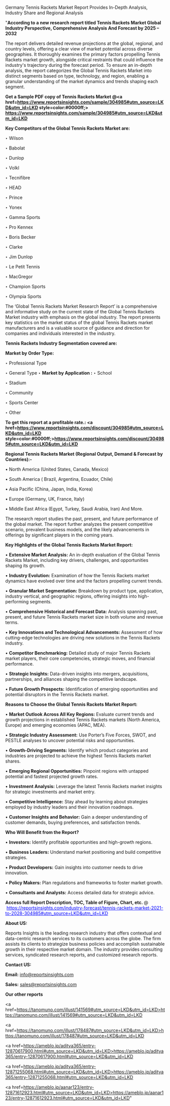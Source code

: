 Germany Tennis Rackets Market Report Provides In-Depth Analysis, Industry Share and Regional Analysis

"<strong>According to a new research report titled Tennis Rackets Market Global Industry Perspective, Comprehensive Analysis And Forecast by 2025 – 2032</strong>

The report delivers detailed revenue projections at the global, regional, and country levels, offering a clear view of market potential across diverse geographies. It thoroughly examines the primary factors propelling Tennis Rackets market growth, alongside critical restraints that could influence the industry's trajectory during the forecast period. To ensure an in-depth analysis, the report categorizes the Global Tennis Rackets Market into distinct segments based on type, technology, and region, enabling a granular understanding of the market dynamics and trends shaping each segment.

<strong>Get a Sample PDF copy of Tennis Rackets Market </strong><strong>@<a href=https://www.reportsinsights.com/sample/304985#utm_source=LKD&utm_id=LKD style=color:#0000ff;> https://www.reportsinsights.com/sample/304985#utm_source=LKD&utm_id=LKD</a></strong></font>

<strong>Key Competitors of the Global Tennis Rackets Market are:</strong>

‣ Wilson

‣ Babolat

‣ Dunlop

‣ Volkl

‣ Tecnifibre

‣ HEAD

‣ Prince

‣ Yonex

‣ Gamma Sports

‣ Pro Kennex

‣ Boris Becker

‣ Clarke

‣ Jim Dunlop

‣ Le Petit Tennis

‣ MacGregor

‣ Champion Sports

‣ Olympia Sports

The ‘Global Tennis Rackets Market Research Report’ is a comprehensive and informative study on the current state of the Global Tennis Rackets Market industry with emphasis on the global industry. The report presents key statistics on the market status of the global Tennis Rackets market manufacturers and is a valuable source of guidance and direction for companies and individuals interested in the industry.

<strong>Tennis Rackets Industry Segmentation covered are:</strong>

<strong>Market by Order Type: </strong>

‣ Professional Type

‣ General Type
‣ 
<strong>Market by Application :</strong>
‣ School

‣ Stadium

‣ Community

‣ Sports Center

‣ Other

<strong>To get this report at a profitable rate.: <a href=https://www.reportsinsights.com/discount/304985#utm_source=LKD&utm_id=LKD style=color:#0000ff;>https://www.reportsinsights.com/discount/304985#utm_source=LKD&utm_id=LKD</a></strong></font>

<strong>Regional Tennis Rackets Market (Regional Output, Demand &amp; Forecast by Countries):-</strong>

• North America (United States, Canada, Mexico)

• South America ( Brazil, Argentina, Ecuador, Chile)

• Asia Pacific (China, Japan, India, Korea)

• Europe (Germany, UK, France, Italy)

• Middle East Africa (Egypt, Turkey, Saudi Arabia, Iran) And More.

The research report studies the past, present, and future performance of the global market. The report further analyzes the present competitive scenario, prevalent business models, and the likely advancements in offerings by significant players in the coming years.

<strong>Key Highlights of the Global Tennis Rackets Market Report:</strong>

• <strong>Extensive Market Analysis:</strong> An in-depth evaluation of the Global Tennis Rackets Market, including key drivers, challenges, and opportunities shaping its growth.

• <strong>Industry Evolution:</strong> Examination of how the Tennis Rackets market dynamics have evolved over time and the factors propelling current trends.

• <strong>Granular Market Segmentation:</strong> Breakdown by product type, application, industry vertical, and geographic regions, offering insights into high-performing segments.

• <strong>Comprehensive Historical and Forecast Data:</strong> Analysis spanning past, present, and future Tennis Rackets market size in both volume and revenue terms.

• <strong>Key Innovations and Technological Advancements:</strong> Assessment of how cutting-edge technologies are driving new solutions in the Tennis Rackets industry.

• <strong>Competitor Benchmarking:</strong> Detailed study of major Tennis Rackets market players, their core competencies, strategic moves, and financial performance.

• <strong>Strategic Insights:</strong> Data-driven insights into mergers, acquisitions, partnerships, and alliances shaping the competitive landscape.

• <strong>Future Growth Prospects:</strong> Identification of emerging opportunities and potential disruptors in the Tennis Rackets market.

<strong>Reasons to Choose the Global Tennis Rackets Market Report:</strong>

• <strong>Market Outlook Across All Key Regions:</strong> Evaluate current trends and growth projections in established Tennis Rackets markets (North America, Europe) and emerging economies (APAC, MEA).

• <strong>Strategic Industry Assessment:</strong> Use Porter’s Five Forces, SWOT, and PESTLE analyses to uncover potential risks and opportunities.

• <strong>Growth-Driving Segments:</strong> Identify which product categories and industries are projected to achieve the highest Tennis Rackets market shares.

• <strong>Emerging Regional Opportunities:</strong> Pinpoint regions with untapped potential and fastest projected growth rates.

• <strong>Investment Analysis:</strong> Leverage the latest Tennis Rackets market insights for strategic investments and market entry.

• <strong>Competitive Intelligence:</strong> Stay ahead by learning about strategies employed by industry leaders and their innovation roadmaps.

• <strong>Customer Insights and Behavior:</strong> Gain a deeper understanding of customer demands, buying preferences, and satisfaction trends.

<strong>Who Will Benefit from the Report?</strong>

• <strong>Investors:</strong> Identify profitable opportunities and high-growth regions.

• <strong>Business Leaders:</strong> Understand market positioning and build competitive strategies.

• <strong>Product Developers:</strong> Gain insights into customer needs to drive innovation.

• <strong>Policy Makers:</strong> Plan regulations and frameworks to foster market growth.

• <strong>Consultants and Analysts:</strong> Access detailed data for strategic advice.
</ul>
<strong>Access full Report Description, TOC, Table of Figure, Chart, etc. </strong>@  <a href=https://reportsinsights.com/industry-forecast/tennis-rackets-market-2021-to-2028-304985#utm_source=LKD&utm_id=LKD style=color:#0000ff;>https://reportsinsights.com/industry-forecast/tennis-rackets-market-2021-to-2028-304985#utm_source=LKD&utm_id=LKD</a></font>

<strong><strong>About US</strong>:</strong>

Reports Insights is the leading research industry that offers contextual and data-centric research services to its customers across the globe. The firm assists its clients to strategize business policies and accomplish sustainable growth in their respective market domain. The industry provides consulting services, syndicated research reports, and customized research reports.

<strong>Contact US:</strong>

<p class=""""><b>Email:</b> <a href=mailto:info@reportsinsights.com>info@reportsinsights.com</a></p>
<p class=""""><b>Sales:</b> <a href=mailto:sales@reportsinsights.com>sales@reportsinsights.com</a></p>

<strong>Our other reports</strong>

<a href=https://tanomuno.com/illust/141569#utm_source=LKD&utm_id=LKD>https://tanomuno.com/illust/141569#utm_source=LKD&utm_id=LKD</a>

<a href=https://tanomuno.com/illust/178487#utm_source=LKD&utm_id=LKD>https://tanomuno.com/illust/178487#utm_source=LKD&utm_id=LKD</a>

<a href=https://ameblo.jp/aditya365/entry-12870617900.html#utm_source=LKD&utm_id=LKD>https://ameblo.jp/aditya365/entry-12870617900.html#utm_source=LKD&utm_id=LKD</a>

<a href=https://ameblo.jp/aditya365/entry-12871255068.html#utm_source=LKD&utm_id=LKD>https://ameblo.jp/aditya365/entry-12871255068.html#utm_source=LKD&utm_id=LKD</a>

<a href=https://ameblo.jp/aanar123/entry-12871612923.html#utm_source=LKD&utm_id=LKD>https://ameblo.jp/aanar123/entry-12871612923.html#utm_source=LKD&utm_id=LKD</a>"

